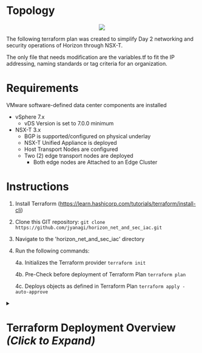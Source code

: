 # Topology
<p align="center">
<img src=https://user-images.githubusercontent.com/75082831/178126250-09a84ad0-68d8-4c2b-a885-4b27bd856c4b.png>
</p>

The following terraform plan was created to simplify Day 2 networking and security operations of Horizon through NSX-T.

The only file that needs modification are the variables.tf to fit the IP addressing, naming standards or tag criteria for an organization.

# Requirements
VMware software-defined data center components are installed
- vSphere 7.x 
  - vDS Version is set to 7.0.0 minimum
- NSX-T 3.x
  - BGP is supported/configured on physical underlay
  - NSX-T Unified Appliance is deployed
  - Host Transport Nodes are configured 
  - Two (2) edge transport nodes are deployed
    - Both edge nodes are Attached to an Edge Cluster

# Instructions

1. Install Terraform (https://learn.hashicorp.com/tutorials/terraform/install-cli)

2. Clone this GIT repository: ```git clone https://github.com/jyanagi/horizon_net_and_sec_iac.git```

3. Navigate to the 'horizon_net_and_sec_iac' directory 

4. Run the following commands: 

   4a. Initializes the Terraform provider
       ```terraform init```

   4b. Pre-Check before deployment of Terraform Plan
       ```terraform plan```

   4c. Deploys objects as defined in Terraform Plan
       ```terraform apply -auto-approve```

<details><summary> 
<h1>Terraform Deployment Overview <i>(Click to Expand)</i></h1>
</summary>

- Two (2) VLAN-backed segments
  - nsx-vlan-3301-seg
    - VLAN ID: 3301
  - nsx-vlan-3311-seg
    - VLAN ID: 3311
- Tier0 Gateway
  - TF_Tier_0
    - HA Mode:  Active/Active
    - Four Uplink Interfaces
      - Fabric-A
        - edge01a-uplink-01 - 10.30.1.1/24
        - edge01b-uplink-01 - 10.30.1.2/24
      - Fabric-B
        - edge01a-uplink-02 - 10.30.11.1/24
        - edge01b-uplink-02 - 10.30.11.2/24
    - BGP
      - Local AS: 3301
      - ECMP Enabled
      - Two (2) BGP Neighbors
        - Fabric-A: 
          - Remote Address: 10.30.1.253
          - Remote AS: 65000
          - BFD: Enabled
        - Fabric-B:
          - Remote Address: 10.30.11.253
          - Remote AS: 65000
          - BFD: Enabled
    - BGP Redistribution Policy
      - Redistributed Networks:
        - Connected Segments and Service Interfaces
        - LB SNAT IP
        - LB VIP
        - NAT IP
- Tier1 Gateway
  - TF_Tier_1
    - HA Mode:  Active/Standby
    - Route Advertisement:
      - Connected Segments and Service Interfaces
      - LB SNAT IP
      - LB VIP
      - NAT IP
- Three (3) Overlay Segments
  - TF-Segment-ENT-SVC
    - Gateway: TF_Tier_1
    - IP: 10.201.10.253/24
    - Scope|Tag:  domain|ent_svc
  - TF-Segment-HZN-CS
    - Gateway: TF_Tier_1
    - IP: 10.201.20.253/24
    - Scope|Tag: horizon|cs
  - TF-Segment-HZN-UAG
    - Gateway: TF_Tier_1
    - IP: 10.201.30.253/24
    - Scope|Tag: horizon|uag
- 10 Security Groups (HZN-GRP-###)
- 27 services (HZN-SVC-###)
- 44 DFW Application Policies 
</details>

